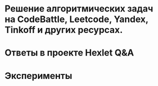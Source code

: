 ﻿
# Решение алгоритмических задач на CodeBattle, Leetcode, Yandex, Tinkoff и других ресурсах.

# Ответы в проекте Hexlet Q&A

# Эксперименты

